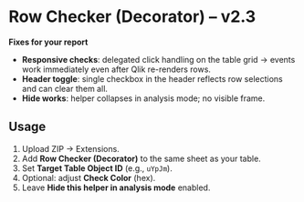 
# Row Checker (Decorator) – v2.3

 **Fixes for your report**
 - **Responsive checks**: delegated click handling on the table grid → events work immediately even after Qlik re-renders rows.
 - **Header toggle**: single checkbox in the header reflects row selections and can clear them all.
 - **Hide works**: helper collapses in analysis mode; no visible frame.

## Usage
1. Upload ZIP → Extensions.
2. Add **Row Checker (Decorator)** to the same sheet as your table.
3. Set **Target Table Object ID** (e.g., `uYpJm`).
4. Optional: adjust **Check Color** (hex).
5. Leave **Hide this helper in analysis mode** enabled.
